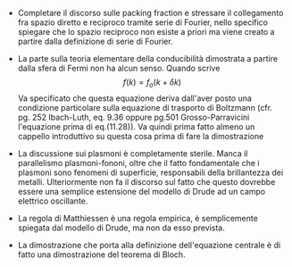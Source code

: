 - Completare il discorso sulle packing fraction e stressare il collegamento fra spazio diretto e reciproco tramite serie di Fourier, nello specifico spiegare che lo spazio reciproco non esiste a priori ma viene creato a partire dalla definizione di serie di Fourier.

- La parte sulla teoria elementare della conducibilità dimostrata a partire dalla sfera di Fermi non ha alcun senso. Quando scrive
$$f(k) = f_o (k + \delta k)$$
Va specificato che questa equazione deriva dall'aver posto una condizione particolare sulla equazione di trasporto di Boltzmann (cfr. pg. 252 Ibach-Luth, eq. 9.36 oppure pg.501 Grosso-Parravicini l'equazione prima di eq.(11.28)).
Va quindi prima fatto almeno un cappello introduttivo su questa cosa prima di fare la dimostrazione

- La discussione sui plasmoni è completamente sterile. Manca il parallelismo plasmoni-fononi, oltre che il fatto fondamentale che i plasmoni sono fenomeni di superficie, responsabili della brillantezza dei metalli.
Ulteriormente non fa il discorso sul fatto che questo dovrebbe essere una semplice estensione del modello di Drude ad un campo elettrico oscillante.

- La regola di Matthiessen è una regola empirica, è semplicemente spiegata dal modello di Drude, ma non da esso prevista.

- La dimostrazione che porta alla definizione dell'equazione centrale è di fatto una dimostrazione del teorema di Bloch.
